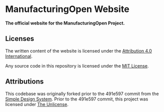 # ManufacturingOpen Website

**The official website for the ManufacturingOpen Project.**

## Licenses

The written content of the website is licensed under the
[Attribution 4.0 International](http://creativecommons.org/licenses/by/4.0/?ref=chooser-v1).

Any source code in this repository is licensed under the
[MIT License](https://choosealicense.com/licenses/mit/).

## Attributions

This codebase was originally forked prior to the 491e597 commit from the
[Simple Design System](https://github.com/scidsg/design-system/tree/main). Prior
to the 491e597 commit, this project was licensed under
[The Unlicense](https://choosealicense.com/licenses/unlicense/).
